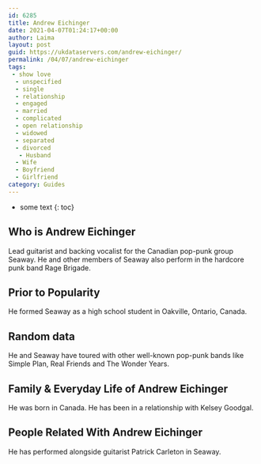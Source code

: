 ```yaml
---
id: 6285
title: Andrew Eichinger
date: 2021-04-07T01:24:17+00:00
author: Laima
layout: post
guid: https://ukdataservers.com/andrew-eichinger/
permalink: /04/07/andrew-eichinger
tags:
 - show love
  - unspecified
  - single
  - relationship
  - engaged
  - married
  - complicated
  - open relationship
  - widowed
  - separated
  - divorced
   - Husband
  - Wife
  - Boyfriend
  - Girlfriend
category: Guides
---
```


* some text
{: toc}


## Who is Andrew Eichinger
                  
                  
                  
Lead guitarist and backing vocalist for the Canadian pop-punk group Seaway. He and other members of Seaway also perform in the hardcore punk band Rage Brigade.
                  
              
            
              
            
                
                
                
## Prior to Popularity
                  
                  
                  
He formed Seaway as a high school student in Oakville, Ontario, Canada.
                  
              
            
              
            
                
                
                
## Random data
                  
                  
                  
He and Seaway have toured with other well-known pop-punk bands like Simple Plan, Real Friends and The Wonder Years.
                  
              
            
              
            
                
                
                
## Family & Everyday Life of Andrew Eichinger
                  
                  
                  
He was born in Canada. He has been in a relationship with Kelsey Goodgal.
                  
              
            
              
            
                
                
                
## People Related With Andrew Eichinger
                  
                  
                  
He has performed alongside guitarist Patrick Carleton in Seaway.
                  
              
            
              
            
                
              
            
              
              
            
            
              
            
          
          
          